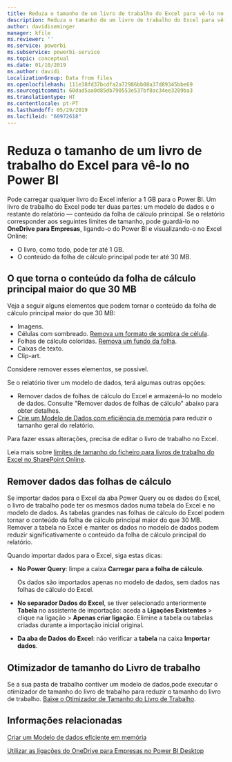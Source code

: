 ```yaml
---
title: Reduza o tamanho de um livro de trabalho do Excel para vê-lo no Power BI
description: Reduza o tamanho de um livro de trabalho do Excel para vê-lo no Power BI
author: davidiseminger
manager: kfile
ms.reviewer: ''
ms.service: powerbi
ms.subservice: powerbi-service
ms.topic: conceptual
ms.date: 01/10/2019
ms.author: davidi
LocalizationGroup: Data from files
ms.openlocfilehash: 111e38fd37bcdfa2a72986bb08a37d89345bbe69
ms.sourcegitcommit: 60dad5aa0d85db790553e537bf8ac34ee3289ba3
ms.translationtype: HT
ms.contentlocale: pt-PT
ms.lasthandoff: 05/29/2019
ms.locfileid: "60972618"
---
```

# <a name="reduce-the-size-of-an-excel-workbook-to-view-it-in-power-bi"></a>Reduza o tamanho de um livro de trabalho do Excel para vê-lo no Power BI
Pode carregar qualquer livro do Excel inferior a 1 GB para o Power BI. Um livro de trabalho do Excel pode ter duas partes: um modelo de dados e o restante do relatório — conteúdo da folha de cálculo principal. Se o relatório corresponder aos seguintes limites de tamanho, pode guardá-lo no **OneDrive para Empresas**, ligando-o do Power BI e visualizando-o no Excel Online:

* O livro, como todo, pode ter até 1 GB.
* O conteúdo da folha de cálculo principal pode ter até 30 MB.

## <a name="what-makes-core-worksheet-contents-larger-than-30-mb"></a>O que torna o conteúdo da folha de cálculo principal maior do que 30 MB
Veja a seguir alguns elementos que podem tornar o conteúdo da folha de cálculo principal maior do que 30 MB:

* Imagens.
* Células com sombreado. [Remova um formato de sombra de célula](https://support.office.com/article/Add-or-change-the-background-color-of-cells-ac10f131-b847-428f-b656-d65375fb815e).
* Folhas de cálculo coloridas. [Remova um fundo da folha](https://support.office.com/article/add-or-remove-a-sheet-background-3577a762-8450-4556-96a2-cc265abc00a8).
* Caixas de texto.
* Clip-art.

Considere remover esses elementos, se possível. 

Se o relatório tiver um modelo de dados, terá algumas outras opções: 

* Remover dados de folhas de cálculo do Excel e armazená-lo no modelo de dados. Consulte "Remover dados de folhas de cálculo" abaixo para obter detalhes. 
* [Crie um Modelo de Dados com eficiência de memória](https://support.office.com/article/Create-a-memory-efficient-Data-Model-using-Excel-2013-and-the-Power-Pivot-add-in-951c73a9-21c4-46ab-9f5e-14a2833b6a70) para reduzir o tamanho geral do relatório.

Para fazer essas alterações, precisa de editar o livro de trabalho no Excel.

Leia mais sobre [limites de tamanho do ficheiro para livros de trabalho do Excel no SharePoint Online](https://support.office.com/article/File-size-limits-for-workbooks-in-SharePoint-Online-9e5bc6f8-018f-415a-b890-5452687b325e).

## <a name="remove-data-from-worksheets"></a>Remover dados das folhas de cálculo
Se importar dados para o Excel da aba Power Query ou os dados do Excel, o livro de trabalho pode ter os mesmos dados numa tabela do Excel e no modelo de dados. As tabelas grandes nas folhas de cálculo do Excel podem tornar o conteúdo da folha de cálculo principal maior do que 30 MB. Remover a tabela no Excel e manter os dados no modelo de dados podem reduzir significativamente o conteúdo da folha de cálculo principal do relatório. 

Quando importar dados para o Excel, siga estas dicas:

* **No Power Query**: limpe a caixa **Carregar para a folha de cálculo**.
  
  Os dados são importados apenas no modelo de dados, sem dados nas folhas de cálculo do Excel.
* **No separador Dados do Excel**, se tiver selecionado anteriormente **Tabela** no assistente de importação: aceda a **Ligações Existentes** \> clique na ligação \> **Apenas criar ligação**. Elimine a tabela ou tabelas criadas durante a importação inicial original.
* **Da aba de Dados do Excel**: não verificar a **tabela** na caixa **Importar dados**.

## <a name="workbook-size-optimizer"></a>Otimizador de tamanho do Livro de trabalho
Se a sua pasta de trabalho contiver um modelo de dados,pode executar o otimizador de tamanho do livro de trabalho para reduzir o tamanho do livro de trabalho. [Baixe o Otimizador de Tamanho do Livro de Trabalho](https://www.microsoft.com/download/details.aspx?id=38793).

## <a name="related-info"></a>Informações relacionadas
[Criar um Modelo de dados eficiente em memória](https://support.office.com/article/Create-a-memory-efficient-Data-Model-using-Excel-2013-and-the-Power-Pivot-add-in-951c73a9-21c4-46ab-9f5e-14a2833b6a70)

[Utilizar as ligações do OneDrive para Empresas no Power BI Desktop](desktop-use-onedrive-business-links.md)

